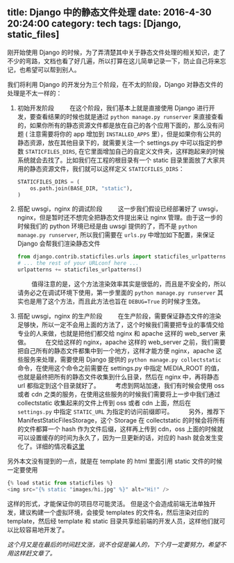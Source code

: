 title: Django 中的静态文件处理
date: 2016-4-30 20:24:00
category: tech
tags: [Django, static_files]
---
刚开始使用 Django 的时候，为了弄清楚其中关于静态文件处理的相关知识，走了不少的弯路，文档也看了好几遍，所以打算在这儿简单记录一下，防止自己将来忘记，也希望可以帮到别人。

我们将利用 Django 的开发分为三个阶段，在不太的阶段，Django 对静态文件的处理是不太一样的：

1. 初始开发阶段
    &emsp;&emsp; 在这个阶段，我们基本上就是直接使用 Django 进行开发，要查看结果的时候也就是通过 `python manage.py runserver` 来直接查看的，如果你所有的静态资源文件都是放在自己的各个应用下面的，那么没有问题 ( 注意需要将你的 app 增加到 `INSTALLED_APPS` 里），但是如果你有公共的静态资源，放在其他目录下的，就需要关注一个 settings.py 中可以指定的参数 `STATICFILES_DIRS`, 在它里面增加自己的自定义文件夹，这样跑起来的时候系统就会去找了。比如我们在工程的根目录有一个 static 目录里面放了大家共用的静态资源文件，我们就可以这样定义 `STATICFILES_DIRS`：

    ```python
    STATICFILES_DIRS = (
        os.path.join(BASE_DIR, "static"),
    )
    ```
2. 搭配 uwsgi，nginx 的调试阶段
    &emsp;&emsp; 这一步我们假设已经部署好了 uwsgi，nginx，但是暂时还不想完全把静态文件提出来让 nginx 管理。由于这一步的时候我们的 python 环境已经是由 uwsgi 提供的了，而不是 `python manage.py runserver`, 所以我们需要在 `urls.py` 中增加如下配置，来保证 Django 会帮我们渲染静态文件

    ```python
    from django.contrib.staticfiles.urls import staticfiles_urlpatterns
    # ... the rest of your URLconf here ...
    urlpatterns += staticfiles_urlpatterns()
    ```

    &emsp;&emsp; 值得注意的是，这个方法渲染效率其实是很低的，而且是不安全的，所以请务必之在调试环境下使用，第一步里面的 `python manage.py runserver` 其实也是用了这个方法，而且此方法也旨在 `DEBUG=True` 的时候才生效。
3. 搭配 uwsgi，nginx 的生产阶段
    &emsp;&emsp; 在生产阶段，需要保证静态文件的渲染足够快，所以一定不会用上面的方法了，这个时候我们需要把专业的事情交给专业的人来做，也就是把他们都交给 nginx 和 apache 这样的 web_server 来做。
    &emsp;&emsp; 在交给这样的 nginx，apache 这样的 web_server 之前，我们需要把自己所有的静态文件都集中到一个地方，这样才能方便 nginx，apache 这些服务来处理，需要使用 Django 提供的 `python manage.py collectstatic` 命令，在使用这个命令之前需要在 settings.py 中指定 MEDIA_ROOT 的值，也就是最终把所有的静态文件收集到什么目录，然后在 nginx 中，再将静态 url 都指定到这个目录就好了。
    &emsp;&emsp; 考虑到网站加速，我们有时候会使用 oss 或者 cdn 之类的服务，在使用这些服务的时候我们需要将上一步中我们通过 collectstatic 收集起来的文件上传到 oss 或者 cdn 上面，然后在 `settings.py` 中指定 `STATIC_URL` 为指定的访问前缀即可。
    &emsp;&emsp; 另外，推荐下 ManifestStaticFilesStorage，这个 Storage 在 collectstatic 的时候会将所有的文件都算一个 hash 作为文件后缀，这样再上传到 cdn，oss 上面的时候就可以设置缓存的时间为永久了，因为一旦更新的话，对应的 hash 就会发生变化了。详细的情况看[这里](https://docs.djangoproject.com/en/1.9/ref/contrib/staticfiles/#manifeststaticfilesstorage)

另外本文没有提到的一点，就是在 template 的 html 里面引用 static 文件的时候一定要使用

```python
{% load static from staticfiles %}
<img src="{% static "images/hi.jpg" %}" alt="Hi!" />
```

这样的形式，才能保证你的项目尽可能灵活。 但是这个会造成前端无法单独开发，建议构建一个虚拟环境，会接受 templates 的文件名，然后渲染对应的 template，然后经 template 和 static 目录共享给前端的开发人员，这样他们就可以比较容易地开发了。

_这个月又是在最后的时间赶文涨，说不仓促是骗人的，下个月一定要努力，希望不用这样赶文章了。_